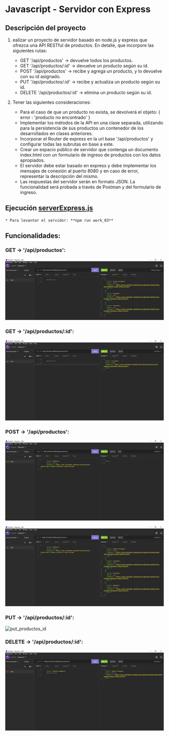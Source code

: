 # Javascript - Servidor con Express

## Descripción del proyecto

1) ealizar un proyecto de servidor basado en node.js y express que ofrezca una API RESTful de productos. En detalle, que incorpore las siguientes rutas:
    - GET '/api/productos' -> devuelve todos los productos.
    - GET '/api/productos/:id' -> devuelve un producto según su id.
    - POST '/api/productos' -> recibe y agrega un producto, y lo devuelve con su id asignado.
    - PUT '/api/productos/:id' -> recibe y actualiza un producto según su id.
    - DELETE '/api/productos/:id' -> elimina un producto según su id.

2) Tener las siguientes consideraciones:
    - Para el caso de que un producto no exista, se devolverá el objeto:
    { error : 'producto no encontrado' }
    - Implementar los métodos de la API en una clase separada, utilizando para la persistencia de sus productos un contenedor de los desarrollados en clases anteriores.
    - Incorporar el Router de express en la url base '/api/productos' y configurar todas las subrutas en base a este.
    - Crear un espacio público de servidor que contenga un documento index.html con un formulario de ingreso de productos con los datos apropiados.
    - El servidor debe estar basado en express y debe implementar los mensajes de conexión al puerto 8080 y en caso de error, representar la descripción del mismo.
    - Las respuestas del servidor serán en formato JSON. La funcionalidad será probada a través de Postman y del formulario de ingreso.


## Ejecución [serverExpress.js](https://github.com/bluepill5/JavaScript-Dev/blob/master/work_03/serverExpress.js)

    * Para levantar el servidor: **npm run work_03**

## Funcionalidades:
### GET -> '/api/productos':
![get_productos](/work_03/images/get_productos.png)

### GET -> '/api/productos/:id':
![get_productos_id](/work_03/images/get_productos_id.png)

### POST -> '/api/productos':
![post_producto](/work_03/images/post_producto.png)

![post_producto_after](/work_03/images/post_producto_after.png)

### PUT -> '/api/productos/:id':
![put_productos_id](/work_03/images/put_producto_id.png)

### DELETE -> '/api/productos/:id': 
![delete_producto_id](/work_03/images/delete_producto_id.png)




